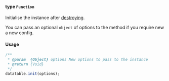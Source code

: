 #### type `Function`

Initialise the instance after [destroying](https://github.com/fiduswriter/simple-datatables/wiki/destroy()).

You can pass an optional `object` of options to the method if you require new a new config.

#### Usage
```javascript
/**
 * @param  {Object} options New options to pass to the instance
 * @return {Void}
 */
datatable.init(options);
```